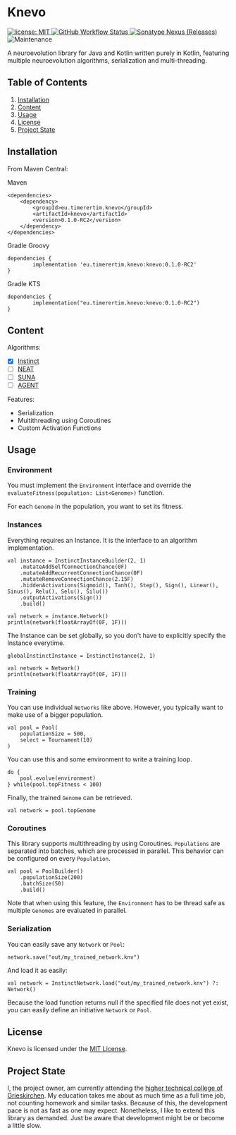 # Knevo

[
![license: MIT](https://img.shields.io/github/license/TimerErTim/Knevo?color=blue&style=flat-square)
](https://github.com/TimerErTim/Knevo/blob/master/LICENSE)
[
![GitHub Workflow Status](
https://img.shields.io/github/workflow/status/TimerErTim/Knevo/Check%20and%20Publish?style=flat-square
)
](https://github.com/TimerErTim/Knevo/actions/workflows/push-publish.yml)
[
![Sonatype Nexus (Releases)](
https://img.shields.io/nexus/r/eu.timerertim.knevo/knevo?server=https%3A%2F%2Fs01.oss.sonatype.org&style=flat-square
)
](https://search.maven.org/artifact/eu.timerertim.knevo/knevo)
![Maintenance](https://img.shields.io/maintenance/yes/2021?style=flat-square)

A neuroevolution library for Java and Kotlin written purely in Kotlin, featuring multiple neuroevolution algorithms,
serialization and multi-threading.

## Table of Contents

1. [Installation](#installation)
2. [Content](#content)
3. [Usage](#usage)
4. [License](#license)
5. [Project State](#project-state)

## Installation

From Maven Central:

Maven

	<dependencies>
        <dependency>
            <groupId>eu.timerertim.knevo</groupId>
            <artifactId>knevo</artifactId>
            <version>0.1.0-RC2</version>
        </dependency>
    </dependencies>

Gradle Groovy

	dependencies {
	        implementation 'eu.timerertim.knevo:knevo:0.1.0-RC2'
	}

Gradle KTS

	dependencies {
	        implementation("eu.timerertim.knevo:knevo:0.1.0-RC2")
	}

## Content

Algorithms:

- [x] [Instinct](https://towardsdatascience.com/neuro-evolution-on-steroids-82bd14ddc2f6)
- [ ] [NEAT](http://nn.cs.utexas.edu/keyword?stanley:ec02)
- [ ] [SUNA](https://paperswithcode.com/paper/spectrum-diverse-neuroevolution-with-unified)
- [ ] [AGENT]()

Features:

- Serialization
- Multithreading using Coroutines
- Custom Activation Functions

## Usage

### Environment

You must implement the `Environment` interface and override the `evaluateFitness(population: List<Genome>)` function.

For each `Genome` in the population, you want to set its fitness.

### Instances

Everything requires an Instance. It is the interface to an algorithm implementation.

    val instance = InstinctInstanceBuilder(2, 1)
        .mutateAddSelfConnectionChance(0F)
        .mutateAddRecurrentConnectionChance(0F)
        .mutateRemoveConnectionChance(2.15F)
        .hiddenActivations(Sigmoid(), Tanh(), Step(), Sign(), Linear(), Sinus(), Relu(), Selu(), Silu())
        .outputActivations(Sign())
        .build()

    val network = instance.Network()
    println(network(floatArrayOf(0F, 1F)))

The Instance can be set globally, so you don't have to explicitly specify the Instance everytime.

    globalInstinctInstance = InstinctInstance(2, 1)

    val network = Network()
    println(network(floatArrayOf(0F, 1F)))

### Training

You can use individual `Networks` like above. However, you typically want to make use of a bigger population.

    val pool = Pool(
        populationSize = 500,
        select = Tournament(10)
    )

You can use this and some environment to write a training loop.

    do {
        pool.evolve(environment)
    } while(pool.topFitness < 100)

Finally, the trained `Genome` can be retrieved.

    val network = pool.topGenome

### Coroutines

This library supports multithreading by using Coroutines. `Populations` are separated into batches, which are processed
in parallel. This behavior can be configured on every `Population`.

    val pool = PoolBuilder()
        .populationSize(200)
        .batchSize(50)
        .build()

Note that when using this feature, the `Environment` has to be thread safe as multiple `Genomes` are evaluated in
parallel.

### Serialization

You can easily save any `Network` or `Pool`:

    network.save("out/my_trained_network.knv")

And load it as easily:

    val network = InstinctNetwork.load("out/my_trained_network.knv") ?: Network()

Because the load function returns null if the specified file does not yet exist, you can easily define an
initiative `Network` or `Pool`.

## License

Knevo is licensed under the [MIT License](LICENSE).

## Project State

I, the project owner, am currently attending
the [higher technical college of Grieskirchen](https://github.com/HTBLA-Grieskirchen). My education takes me about as
much time as a full time job, not counting homework and similar tasks. Because of this, the development pace is not as
fast as one may expect. Nonetheless, I like to extend this library as demanded. Just be aware that development might be
or become a little slow.
